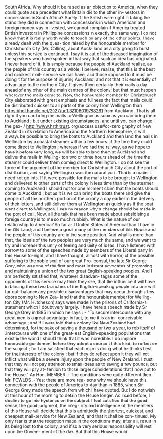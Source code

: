 South Africa. Why should it be raised as an objection to America, when they could quote as a precedent what Britain did to the other in- vestors in concessions in South Africa? Surely if the British were right in taking the stand they did in connection with concessions in which American and foreign money was in- vested, we cannot complain if America treated British investors in Philippine concessions in exactly the same way. I do not know that it is really worth while to touch on any of the other points. I have already dealt with the ques- tion raised by the honourable member for Christchurch City (Mr. Collins), about Auck- land as a city going to burst unless this service is continued. I say it is out of the diseased imagination of the speakers who have spoken in that way that such an idea has originated. I never heard of it. It is simply because the people of Auckland realise, as the people of this country as a whole, I believe, realise, that this is the best and quickest mail- service we can have, and those opposed to it must be doing it for the purpose of injuring Auckland, and not that it is essentially of advantage to the northern City. It gives them certainly their mails a day ahead of any other of the main centres of the colony; but that must happen wherever the mails come to. Now, the honourable member for Christchurch City elaborated with great emphasis and fullness the fact that mails could be distributed quicker to all parts of the colony from Wellington than https://hdl.handle.net/2027/uc1.32106019788261 from Auckland. That is all right if you can bring the mails to Wellington as soon as you can bring them to Auckland ; but under existing circumstances, and until you can change the geo- / http://www.hathitrust. org/access use#cc-zero graphy of New Zealand in its relation to America and the Northern Hemisphere, it will always be possible to bring the boats to Auckland and then land the mails in Wellington by a coastal steamer within a few hours of the time they could come direct to Wellington ; whereas if we had the railway, as we hope to have it before very long, we will be able to land them at Auckland and deliver the mails in Welling- ton two or three hours ahead of the time the steamer could deliver them coming direct to Wellington. I do not see the force of the argument of the member for Christchurch City about the port of distribution, and saying Wellington was the natural port. That is a matter I need not go into. If it were possible for the mails to be brought to Wellington and delivered to other parts of the colony in less time than by the steamer coming to Auckland I should not for one moment claim that the boats should come to Auckland ; but as it is we can bring the boats there and give the people of all the northern portion of the colony a day earlier in the delivery of their letters, and still deliver them at Wellington as quickly as if the boat went direct to Wellington. I see no reason why a change should be made in the port of call. Now, all the talk that has been made about subsidising a foreign country is to me so much rubbish. What is the nature of our relationship to America? So far as I United States of America than I have in the Old Land; and I believe a great many of the members of this House and the people of this country are in the same position. And what is more than that, the ideals of the two peoples are very much the same, and we want to try and increase this unity of feeling and unity of ideas. I have listened with sorrow to some of the speeches made by members of the Liberal party in this House to-night, and I have thought, almost with horror, of the possible suffering to the noble soul of our great Pro- consul, the late Sir George Grey, who was one of the first and most insistent advocates of promoting and maintaining a union of the two great English-speaking peoples. And I am perfectly satisfied that, whatever disadvan- tages some of the opponents of this service may think they see, that the influence it will have in binding these two branches of the English-speaking people into one will far out- balance any possible disadvantages that may occur through a few doors coming to New Zea- land that the honourable member for Welling- ton City (Mr. Hutcheson) says were made in the prisons of California-a statement which I doubt very largely. I have here a speech made by Sir George Grey in 1885 in which he says : - "To secure intercourse with any great men is a great advantage-in fact, to me it is an in- conceivable advantage ; and if I were told that a colony like New Zealand had determined, for the sake of saving a thousand or two a year, to rob itself of .intercourse with one of the great- est English-speaking populations that exist in the world I should think that it was incredible. I do implore honourable gentlemen, before they adopt a course of this kind, to reflect on the subject ; for I am satisfied that each man is doing what he thinks best for the interests of the colony ; but if they do reflect upon it they will not inflict what will be a severe injury upon the people of New Zealand. I trust that they will not pay attention to small ideas as to saving a few pounds, but that they will pay at- tention to those larger considerations that I now put to the House." An Hon. MEMBER .- The conditions were quite different then. Mr. FOWLDS .- Yes; there are more rea- sons why we should have this connection with the people of America to-day than in 1885, when Sir George Grey made the speech from which I have quoted. But I do not wish at this hour of the morning to detain the House longer. As I said before, I decline to go into hysterics on the subject. I feel satisfied that the good sense, the good judgment, the integ- rity and intelligence of the members of this House will decide that this is admittedly the shortest, quickest, and cheapest mail-service for New Zealand, and that it shall be con- tinued. My only fear is that the reduction made in the conditions may, after all, result in its being lost to the colony, and if so a very serious responsibility will rest upon the Govern- ment of the day. But that this House would 